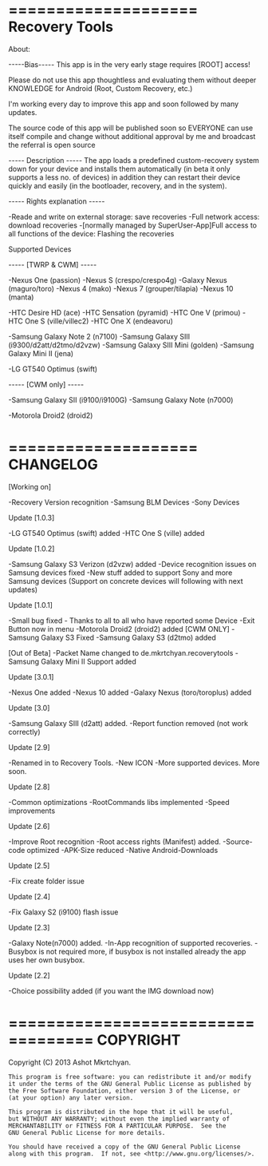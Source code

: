 ====================
Recovery Tools
====================

About:

-----Bias----- 
This app is in the very early stage requires [ROOT] access!

Please do not use this app thoughtless and evaluating them without deeper KNOWLEDGE for Android (Root, Custom Recovery, etc.)

I'm working every day to improve this app and soon followed by many updates.

The source code of this app will be published soon so EVERYONE can use itself compile and change without additional approval by me and broadcast the referral is open source

----- Description -----
The app loads a predefined custom-recovery system down for your device and installs them automatically (in beta it only supports a less no. of devices) in addition they can restart their device quickly and easily (in the bootloader, recovery, and in the system).

----- Rights explanation -----

-Reade and write on external storage: save recoveries
-Full network access: download recoveries
-[normally managed by SuperUser-App]Full access to all functions of the device: Flashing the recoveries

Supported Devices

----- [TWRP & CWM] -----

-Nexus One (passion)
-Nexus S (crespo/crespo4g)
-Galaxy Nexus (maguro/toro)
-Nexus 4 (mako)
-Nexus 7 (grouper/tilapia)
-Nexus 10 (manta)

-HTC Desire HD (ace)
-HTC Sensation (pyramid)
-HTC One V (primou)
-HTC One S (ville/villec2)
-HTC One X (endeavoru)

-Samsung Galaxy Note 2 (n7100)
-Samsung Galaxy SIII (i9300/d2att/d2tmo/d2vzw)
-Samsung Galaxy SIII Mini (golden)
-Samsung Galaxy Mini II (jena)

-LG GT540 Optimus (swift)

----- [CWM only] -----

-Samsung Galaxy SII (i9100/i9100G)
-Samsung Galaxy Note (n7000)

-Motorola Droid2 (droid2)


====================
CHANGELOG
====================

[Working on]

-Recovery Version recognition
-Samsung BLM Devices
-Sony Devices

Update [1.0.3]

-LG GT540 Optimus (swift) added
-HTC One S (ville) added

Update [1.0.2]

-Samsung Galaxy S3 Verizon (d2vzw) added
-Device recognition issues on Samsung devices fixed
-New stuff added to support Sony and more Samsung devices (Support on concrete devices will following with next updates)

Update [1.0.1]

-Small bug fixed - Thanks to all to all who have reported some Device
-Exit Button now in menu
-Motorola Droid2 (droid2) added [CWM ONLY]
-Samsung Galaxy S3 Fixed
-Samsung Galaxy S3 (d2tmo) added

[Out of Beta]
-Packet Name changed to de.mkrtchyan.recoverytools
-Samsung Galaxy Mini II Support added

Update [3.0.1]

-Nexus One added
-Nexus 10 added
-Galaxy Nexus (toro/toroplus) added

Update [3.0]

-Samsung Galaxy SIII (d2att) added.
-Report function removed (not work correctly)

Update [2.9]

-Renamed in to Recovery Tools.
-New ICON
-More supported devices. More soon.

Update [2.8]

-Common optimizations
-RootCommands libs implemented
-Speed improvements

Update [2.6]

-Improve Root recognition
-Root access rights (Manifest) added.
-Source-code optimized
-APK-Size reduced
-Native Android-Downloads

Update [2.5]

-Fix create folder issue

Update [2.4]

-Fix  Galaxy S2 (i9100) flash issue

Update [2.3]

-Galaxy Note(n7000) added.
-In-App recognition of supported recoveries.
-Busybox is not required more, if busybox is not installed already the app uses her own busybox.

Update [2.2]

-Choice possibility added (if you want the IMG download now)

===================================
COPYRIGHT
===================================

Copyright (C) 2013  Ashot Mkrtchyan.

    This program is free software: you can redistribute it and/or modify
    it under the terms of the GNU General Public License as published by
    the Free Software Foundation, either version 3 of the License, or
    (at your option) any later version.

    This program is distributed in the hope that it will be useful,
    but WITHOUT ANY WARRANTY; without even the implied warranty of
    MERCHANTABILITY or FITNESS FOR A PARTICULAR PURPOSE.  See the
    GNU General Public License for more details.

    You should have received a copy of the GNU General Public License
    along with this program.  If not, see <http://www.gnu.org/licenses/>.
